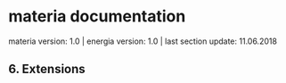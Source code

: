 # materia documentation

materia version: 1.0 | energia version: 1.0 | last section update: 11.06.2018

## 6. Extensions

